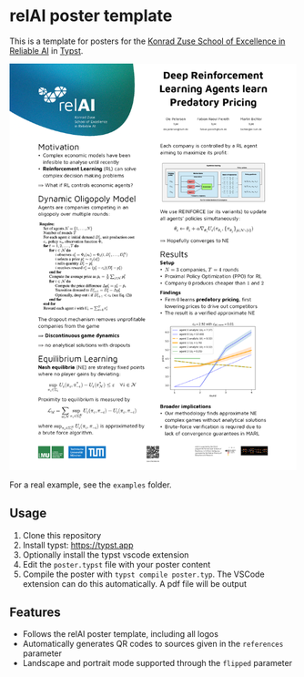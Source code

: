 # relAI poster template

This is a template for posters for the [Konrad Zuse School of Excellence in Reliable AI](https://zuseschoolrelai.de) in [Typst](https://typst.app).

![Example poster](preview.png)

For a real example, see the `examples` folder.

## Usage

1. Clone this repository
2. Install typst: <https://typst.app>
3. Optionally install the typst vscode extension
4. Edit the `poster.typst` file with your poster content
5. Compile the poster with `typst compile poster.typ`. The VSCode extension can do this automatically. A pdf file will be output

## Features

- Follows the relAI poster template, including all logos
- Automatically generates QR codes to sources given in the `references` parameter
- Landscape and portrait mode supported through the `flipped` parameter
